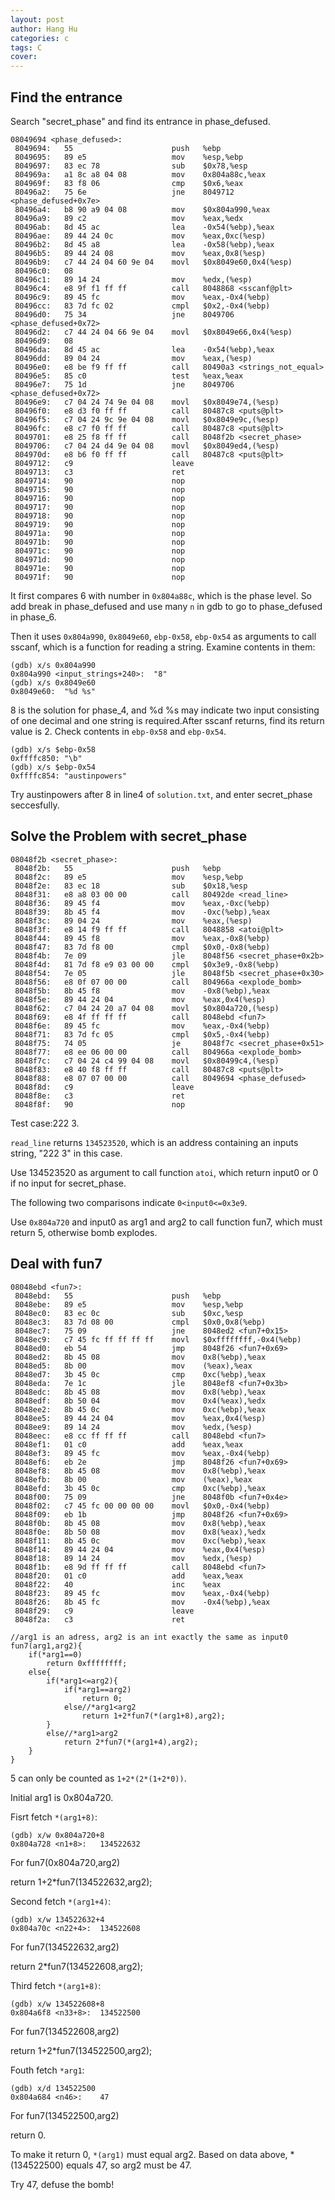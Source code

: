 ```yaml
---
layout: post
author: Hang Hu
categories: c
tags: C 
cover: 
---
```


## Find the entrance

Search "secret_phase" and find its entrance in phase_defused.

```
08049694 <phase_defused>:
 8049694:	55                   	push   %ebp
 8049695:	89 e5                	mov    %esp,%ebp
 8049697:	83 ec 78             	sub    $0x78,%esp
 804969a:	a1 8c a8 04 08       	mov    0x804a88c,%eax
 804969f:	83 f8 06             	cmp    $0x6,%eax
 80496a2:	75 6e                	jne    8049712 <phase_defused+0x7e>
 80496a4:	b8 90 a9 04 08       	mov    $0x804a990,%eax
 80496a9:	89 c2                	mov    %eax,%edx
 80496ab:	8d 45 ac             	lea    -0x54(%ebp),%eax
 80496ae:	89 44 24 0c          	mov    %eax,0xc(%esp)
 80496b2:	8d 45 a8             	lea    -0x58(%ebp),%eax
 80496b5:	89 44 24 08          	mov    %eax,0x8(%esp)
 80496b9:	c7 44 24 04 60 9e 04 	movl   $0x8049e60,0x4(%esp)
 80496c0:	08 
 80496c1:	89 14 24             	mov    %edx,(%esp)
 80496c4:	e8 9f f1 ff ff       	call   8048868 <sscanf@plt>
 80496c9:	89 45 fc             	mov    %eax,-0x4(%ebp)
 80496cc:	83 7d fc 02          	cmpl   $0x2,-0x4(%ebp)
 80496d0:	75 34                	jne    8049706 <phase_defused+0x72>
 80496d2:	c7 44 24 04 66 9e 04 	movl   $0x8049e66,0x4(%esp)
 80496d9:	08 
 80496da:	8d 45 ac             	lea    -0x54(%ebp),%eax
 80496dd:	89 04 24             	mov    %eax,(%esp)
 80496e0:	e8 be f9 ff ff       	call   80490a3 <strings_not_equal>
 80496e5:	85 c0                	test   %eax,%eax
 80496e7:	75 1d                	jne    8049706 <phase_defused+0x72>
 80496e9:	c7 04 24 74 9e 04 08 	movl   $0x8049e74,(%esp)
 80496f0:	e8 d3 f0 ff ff       	call   80487c8 <puts@plt>
 80496f5:	c7 04 24 9c 9e 04 08 	movl   $0x8049e9c,(%esp)
 80496fc:	e8 c7 f0 ff ff       	call   80487c8 <puts@plt>
 8049701:	e8 25 f8 ff ff       	call   8048f2b <secret_phase>
 8049706:	c7 04 24 d4 9e 04 08 	movl   $0x8049ed4,(%esp)
 804970d:	e8 b6 f0 ff ff       	call   80487c8 <puts@plt>
 8049712:	c9                   	leave  
 8049713:	c3                   	ret    
 8049714:	90                   	nop
 8049715:	90                   	nop
 8049716:	90                   	nop
 8049717:	90                   	nop
 8049718:	90                   	nop
 8049719:	90                   	nop
 804971a:	90                   	nop
 804971b:	90                   	nop
 804971c:	90                   	nop
 804971d:	90                   	nop
 804971e:	90                   	nop
 804971f:	90                   	nop
```

It first compares 6 with number in `0x804a88c`, which is the phase level. So add break in phase_defused and use many `n` in gdb to go to phase_defused in phase_6.

Then it uses `0x804a990`, `0x8049e60`, `ebp-0x58`, `ebp-0x54` as arguments to call sscanf, which is a function for reading a string. Examine contents in them:

```
(gdb) x/s 0x804a990
0x804a990 <input_strings+240>:	"8"
(gdb) x/s 0x8049e60
0x8049e60:	"%d %s"
```

8 is the solution for phase_4, and %d %s may indicate two input consisting of one decimal and one string is required.After sscanf returns, find its return value is 2. Check contents in `ebp-0x58` and `ebp-0x54`.

```
(gdb) x/s $ebp-0x58
0xffffc850:	"\b"
(gdb) x/s $ebp-0x54
0xffffc854:	"austinpowers"
```

Try austinpowers after 8 in line4 of `solution.txt`, and enter secret_phase seccesfully.  

## Solve the Problem with secret_phase

```
08048f2b <secret_phase>:
 8048f2b:	55                   	push   %ebp
 8048f2c:	89 e5                	mov    %esp,%ebp
 8048f2e:	83 ec 18             	sub    $0x18,%esp
 8048f31:	e8 a8 03 00 00       	call   80492de <read_line>
 8048f36:	89 45 f4             	mov    %eax,-0xc(%ebp)
 8048f39:	8b 45 f4             	mov    -0xc(%ebp),%eax
 8048f3c:	89 04 24             	mov    %eax,(%esp)
 8048f3f:	e8 14 f9 ff ff       	call   8048858 <atoi@plt>
 8048f44:	89 45 f8             	mov    %eax,-0x8(%ebp)
 8048f47:	83 7d f8 00          	cmpl   $0x0,-0x8(%ebp)
 8048f4b:	7e 09                	jle    8048f56 <secret_phase+0x2b>
 8048f4d:	81 7d f8 e9 03 00 00 	cmpl   $0x3e9,-0x8(%ebp)
 8048f54:	7e 05                	jle    8048f5b <secret_phase+0x30>
 8048f56:	e8 0f 07 00 00       	call   804966a <explode_bomb>
 8048f5b:	8b 45 f8             	mov    -0x8(%ebp),%eax
 8048f5e:	89 44 24 04          	mov    %eax,0x4(%esp)
 8048f62:	c7 04 24 20 a7 04 08 	movl   $0x804a720,(%esp)
 8048f69:	e8 4f ff ff ff       	call   8048ebd <fun7>
 8048f6e:	89 45 fc             	mov    %eax,-0x4(%ebp)
 8048f71:	83 7d fc 05          	cmpl   $0x5,-0x4(%ebp)
 8048f75:	74 05                	je     8048f7c <secret_phase+0x51>
 8048f77:	e8 ee 06 00 00       	call   804966a <explode_bomb>
 8048f7c:	c7 04 24 c4 99 04 08 	movl   $0x80499c4,(%esp)
 8048f83:	e8 40 f8 ff ff       	call   80487c8 <puts@plt>
 8048f88:	e8 07 07 00 00       	call   8049694 <phase_defused>
 8048f8d:	c9                   	leave  
 8048f8e:	c3                   	ret    
 8048f8f:	90                   	nop
```

Test case:222 3.  

`read_line` returns `134523520`, which is an address containing an inputs string, "222 3" in this case.  

Use 134523520 as argument to call function `atoi`, which return input0 or 0 if no input for secret_phase.  

The following two comparisons indicate `0<input0<=0x3e9`.    

Use `0x804a720` and input0 as arg1 and arg2 to call function fun7, which must return 5, otherwise bomb explodes.  

## Deal with fun7

```
08048ebd <fun7>:
 8048ebd:	55                   	push   %ebp
 8048ebe:	89 e5                	mov    %esp,%ebp
 8048ec0:	83 ec 0c             	sub    $0xc,%esp
 8048ec3:	83 7d 08 00          	cmpl   $0x0,0x8(%ebp)
 8048ec7:	75 09                	jne    8048ed2 <fun7+0x15>
 8048ec9:	c7 45 fc ff ff ff ff 	movl   $0xffffffff,-0x4(%ebp)
 8048ed0:	eb 54                	jmp    8048f26 <fun7+0x69>
 8048ed2:	8b 45 08             	mov    0x8(%ebp),%eax
 8048ed5:	8b 00                	mov    (%eax),%eax
 8048ed7:	3b 45 0c             	cmp    0xc(%ebp),%eax
 8048eda:	7e 1c                	jle    8048ef8 <fun7+0x3b>
 8048edc:	8b 45 08             	mov    0x8(%ebp),%eax
 8048edf:	8b 50 04             	mov    0x4(%eax),%edx
 8048ee2:	8b 45 0c             	mov    0xc(%ebp),%eax
 8048ee5:	89 44 24 04          	mov    %eax,0x4(%esp)
 8048ee9:	89 14 24             	mov    %edx,(%esp)
 8048eec:	e8 cc ff ff ff       	call   8048ebd <fun7>
 8048ef1:	01 c0                	add    %eax,%eax
 8048ef3:	89 45 fc             	mov    %eax,-0x4(%ebp)
 8048ef6:	eb 2e                	jmp    8048f26 <fun7+0x69>
 8048ef8:	8b 45 08             	mov    0x8(%ebp),%eax
 8048efb:	8b 00                	mov    (%eax),%eax
 8048efd:	3b 45 0c             	cmp    0xc(%ebp),%eax
 8048f00:	75 09                	jne    8048f0b <fun7+0x4e>
 8048f02:	c7 45 fc 00 00 00 00 	movl   $0x0,-0x4(%ebp)
 8048f09:	eb 1b                	jmp    8048f26 <fun7+0x69>
 8048f0b:	8b 45 08             	mov    0x8(%ebp),%eax
 8048f0e:	8b 50 08             	mov    0x8(%eax),%edx
 8048f11:	8b 45 0c             	mov    0xc(%ebp),%eax
 8048f14:	89 44 24 04          	mov    %eax,0x4(%esp)
 8048f18:	89 14 24             	mov    %edx,(%esp)
 8048f1b:	e8 9d ff ff ff       	call   8048ebd <fun7>
 8048f20:	01 c0                	add    %eax,%eax
 8048f22:	40                   	inc    %eax
 8048f23:	89 45 fc             	mov    %eax,-0x4(%ebp)
 8048f26:	8b 45 fc             	mov    -0x4(%ebp),%eax
 8048f29:	c9                   	leave  
 8048f2a:	c3                   	ret    
```

```
//arg1 is an adress, arg2 is an int exactly the same as input0
fun7(arg1,arg2){
    if(*arg1==0)
        return 0xffffffff;
    else{
        if(*arg1<=arg2){
            if(*arg1==arg2)
                return 0;
            else//*arg1<arg2
                return 1+2*fun7(*(arg1+8),arg2);
        }
        else//*arg1>arg2
            return 2*fun7(*(arg1+4),arg2);
    }
}
```

5 can only be counted as `1+2*(2*(1+2*0))`.  

Initial arg1 is 0x804a720.  

Fisrt fetch `*(arg1+8)`:  

```
(gdb) x/w 0x804a720+8
0x804a728 <n1+8>:	134522632
```

For fun7(0x804a720,arg2)  

return 1+2*fun7(134522632,arg2);  

Second fetch `*(arg1+4)`:  

```
(gdb) x/w 134522632+4
0x804a70c <n22+4>:	134522608
```

For fun7(134522632,arg2)  

return 2*fun7(134522608,arg2);  

Third fetch `*(arg1+8)`:  

```
(gdb) x/w 134522608+8
0x804a6f8 <n33+8>:	134522500
```

For fun7(134522608,arg2)  

return 1+2*fun7(134522500,arg2);  

Fouth fetch `*arg1`:  

```
(gdb) x/d 134522500
0x804a684 <n46>:	47
```

For fun7(134522500,arg2)  

return 0.  

To make it return 0, `*(arg1)` must equal arg2. Based on data above, *(134522500) equals 47, so arg2 must be 47.  

Try 47, defuse the bomb!  
